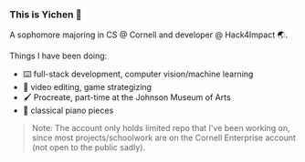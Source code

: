 ### This is Yichen :herb:
A sophomore majoring in CS @ Cornell and developer @ Hack4Impact :earth_asia:. 

Things I have been doing:
- :keyboard: full-stack development, computer vision/machine learning
- :movie_camera: video editing, game strategizing
- :paintbrush: Procreate, part-time at the Johnson Museum of Arts
- :musical_keyboard: classical piano pieces

> Note: The account only holds limited repo that I've been working on, since most projects/schoolwork are on the Cornell Enterprise account (not open to the public sadly).
